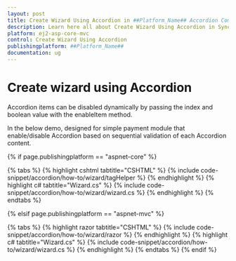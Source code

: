 ```yaml
---
layout: post
title: Create Wizard Using Accordion in ##Platform_Name## Accordion Component
description: Learn here all about Create Wizard Using Accordion in Syncfusion ##Platform_Name## Accordion component and more.
platform: ej2-asp-core-mvc
control: Create Wizard Using Accordion
publishingplatform: ##Platform_Name##
documentation: ug
---
```



# Create wizard using Accordion

Accordion items can be disabled dynamically by passing the index and boolean value with the enableItem method.

In the below demo, designed for simple payment module that enable/disable Accordion based on sequential validation of each Accordion content.

{% if page.publishingplatform == "aspnet-core" %}

{% tabs %}
{% highlight cshtml tabtitle="CSHTML" %}
{% include code-snippet/accordion/how-to/wizard/tagHelper %}
{% endhighlight %}
{% highlight c# tabtitle="Wizard.cs" %}
{% include code-snippet/accordion/how-to/wizard/wizard.cs %}
{% endhighlight %}
{% endtabs %}

{% elsif page.publishingplatform == "aspnet-mvc" %}

{% tabs %}
{% highlight razor tabtitle="CSHTML" %}
{% include code-snippet/accordion/how-to/wizard/razor %}
{% endhighlight %}
{% highlight c# tabtitle="Wizard.cs" %}
{% include code-snippet/accordion/how-to/wizard/wizard.cs %}
{% endhighlight %}
{% endtabs %}
{% endif %}

